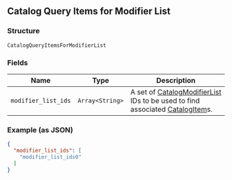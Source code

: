 ## Catalog Query Items for Modifier List

### Structure

`CatalogQueryItemsForModifierList`

### Fields

| Name | Type | Description |
|  --- | --- | --- |
| `modifier_list_ids` | `Array<String>` | A set of [CatalogModifierList](./models/catalog-modifier-list.md) IDs to be used to find associated [CatalogItem](./models/catalog-item.md)s. |

### Example (as JSON)

```json
{
  "modifier_list_ids": [
    "modifier_list_ids0"
  ]
}
```

